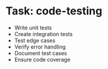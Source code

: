 <!-- ---
!-- title: 2024-12-27 23:17:02
!-- author: Yusuke Watanabe
!-- date: /home/ywatanabe/.emacs.d/lisp/llemacs/workspace/resources/prompt-templates/components/02_tasks/code-testing.md
!-- --- -->

# Task: code-testing
* Write unit tests
* Create integration tests
* Test edge cases
* Verify error handling
* Document test cases
* Ensure code coverage